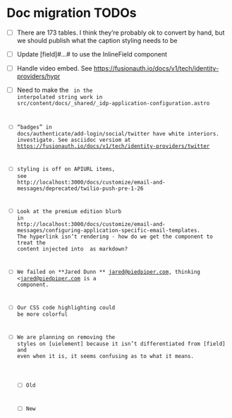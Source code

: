 # Doc migration TODOs

* [ ]  There are 173 tables. I think they’re probably ok to convert by hand, but we should publish what the caption styling needs to be
* [ ]  Update [field]#...# to use the InlineField component
* [ ]  Handle video embed. See https://fusionauth.io/docs/v1/tech/identity-providers/hypr
* [ ]  Need to make the <code> in the interpolated string work in src/content/docs/_shared/_idp-application-configuration.astro
* [ ]  “badges” in docs/authenticate/add-login/social/twitter have white interiors. investigate. See asciidoc versiom at https://fusionauth.io/docs/v1/tech/identity-providers/twitter
* [ ]  styling is off on APIURL items, see http://localhost:3000/docs/customize/email-and-messages/deprecated/twilio-push-pre-1-26
* [ ]  Look at the premium edition blurb in http://localhost:3000/docs/customize/email-and-messages/configuring-application-specific-email-templates. The hyperlink isn’t rendering - how do we get the component to treat the content injected into <slot /> as markdown?
* [ ]  We failed on **Jared Dunn **  <jared@piedpiper.com>, thinking <jared@piedpiper.com is a component. 
* [ ]  Our CSS code highlighting could be more colorful


* [ ]  We are planning on removing the styles on [uielement] because it isn’t differentiated from [field] and even when it is, it seems confusing as to what it means.
    * [ ]  Old 
    * [ ]  New

